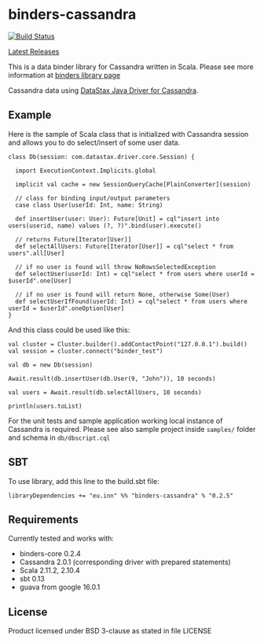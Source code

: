 # binders-cassandra

[![Build Status](https://travis-ci.org/InnovaCo/binders-cassandra.svg?branch=master)](https://travis-ci.org/InnovaCo/binders-cassandra)

[ Latest Releases ](https://oss.sonatype.org/#nexus-search;gav~eu.inn~binders-cassandra_*~~~)

This is a data binder library for Cassandra written in Scala. Please see more information at [binders library page](https://github.com/InnovaCo/binders)

Cassandra data using [DataStax Java Driver for Cassandra](https://github.com/datastax/java-driver).

## Example

Here is the sample of Scala class that is initialized with Cassandra session and allows you to do select/insert of some user data.

    class Db(session: com.datastax.driver.core.Session) {

      import ExecutionContext.Implicits.global

      implicit val cache = new SessionQueryCache[PlainConverter](session)

      // class for binding input/output parameters
      case class User(userId: Int, name: String)

      def insertUser(user: User): Future[Unit] = cql"insert into users(userid, name) values (?, ?)".bind(user).execute()

      // returns Future[Iterator[User]]
      def selectAllUsers: Future[Iterator[User]] = cql"select * from users".all[User]

      // if no user is found will throw NoRowsSelectedException
      def selectUser(userId: Int) = cql"select * from users where userId = $userId".one[User]

      // if no user is found will return None, otherwise Some(User)
      def selectUserIfFound(userId: Int) = cql"select * from users where userId = $userId".oneOption[User]
    }

And this class could be used like this:

    val cluster = Cluster.builder().addContactPoint("127.0.0.1").build()
    val session = cluster.connect("binder_test")

    val db = new Db(session)

    Await.result(db.insertUser(db.User(9, "John")), 10 seconds)

    val users = Await.result(db.selectAllUsers, 10 seconds)

    println(users.toList)

For the unit tests and sample application working local instance of Cassandra is required. Please see also sample project inside `samples/` folder and schema in `db/dbscript.cql`

## SBT

To use library, add this line to the build.sbt file:

    libraryDependencies += "eu.inn" %% "binders-cassandra" % "0.2.5"

## Requirements

Currently tested and works with:

* binders-core 0.2.4
* Cassandra 2.0.1 (corresponding driver with prepared statements)
* Scala 2.11.2, 2.10.4
* sbt 0.13
* guava from google 16.0.1

## License

Product licensed under BSD 3-clause as stated in file LICENSE

